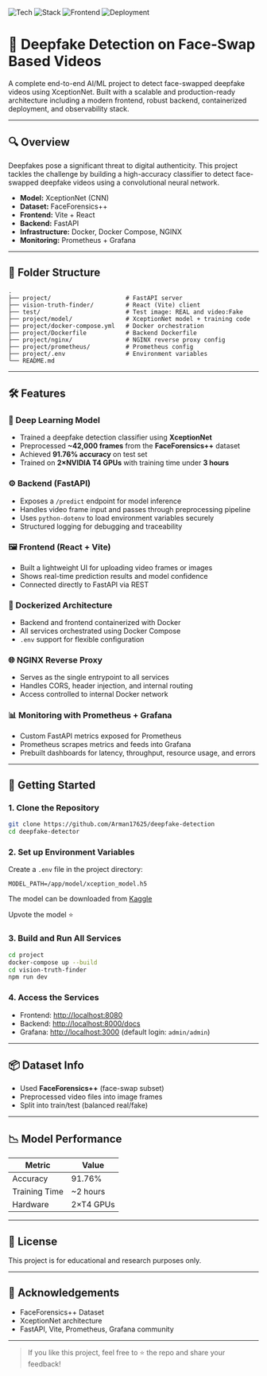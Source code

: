 ![Tech](https://img.shields.io/badge/ML-TensorFlow-blue)
![Stack](https://img.shields.io/badge/Backend-FastAPI-green)
![Frontend](https://img.shields.io/badge/Frontend-React%2FVite-yellow)
![Deployment](https://img.shields.io/badge/Deployment-Docker%20%7C%20Prometheus%20%7C%20Grafana-purple)


# 🧠 Deepfake Detection on Face-Swap Based Videos

A complete end-to-end AI/ML project to detect face-swapped deepfake videos using XceptionNet. Built with a scalable and production-ready architecture including a modern frontend, robust backend, containerized deployment, and observability stack.

---

## 🔍 Overview

Deepfakes pose a significant threat to digital authenticity. This project tackles the challenge by building a high-accuracy classifier to detect face-swapped deepfake videos using a convolutional neural network.

* **Model:** XceptionNet (CNN)
* **Dataset:** FaceForensics++
* **Frontend:** Vite + React
* **Backend:** FastAPI
* **Infrastructure:** Docker, Docker Compose, NGINX
* **Monitoring:** Prometheus + Grafana

---

## 📁 Folder Structure

```
.
├── project/                     # FastAPI server
├── vision-truth-finder/         # React (Vite) client
├── test/                        # Test image: REAL and video:Fake
├── project/model/               # XceptionNet model + training code
├── project/docker-compose.yml   # Docker orchestration
├── project/Dockerfile           # Backend Dockerfile
├── project/nginx/               # NGINX reverse proxy config
├── project/prometheus/          # Prometheus config
├── project/.env                 # Environment variables
└── README.md
```

---

## 🛠️ Features

### 🔬 Deep Learning Model

* Trained a deepfake detection classifier using **XceptionNet**
* Preprocessed **\~42,000 frames** from the **FaceForensics++** dataset
* Achieved **91.76% accuracy** on test set
* Trained on **2×NVIDIA T4 GPUs** with training time under **3 hours**

### ⚙️ Backend (FastAPI)

* Exposes a `/predict` endpoint for model inference
* Handles video frame input and passes through preprocessing pipeline
* Uses `python-dotenv` to load environment variables securely
* Structured logging for debugging and traceability

### 🖼️ Frontend (React + Vite)

* Built a lightweight UI for uploading video frames or images
* Shows real-time prediction results and model confidence
* Connected directly to FastAPI via REST

### 🐳 Dockerized Architecture

* Backend and frontend containerized with Docker
* All services orchestrated using Docker Compose
* `.env` support for flexible configuration

### 🌐 NGINX Reverse Proxy

* Serves as the single entrypoint to all services
* Handles CORS, header injection, and internal routing
* Access controlled to internal Docker network

### 📊 Monitoring with Prometheus + Grafana

* Custom FastAPI metrics exposed for Prometheus
* Prometheus scrapes metrics and feeds into Grafana
* Prebuilt dashboards for latency, throughput, resource usage, and errors

---

## 🚀 Getting Started

### 1. Clone the Repository

```bash
git clone https://github.com/Arman17625/deepfake-detection
cd deepfake-detector
```

### 2. Set up Environment Variables

Create a `.env` file in the project directory:

```env
MODEL_PATH=/app/model/xception_model.h5
```

The model can be downloaded from [Kaggle](https://www.kaggle.com/models/armanchaudhary/xception5o) 

Upvote the model ⭐

### 3. Build and Run All Services

```bash
cd project
docker-compose up --build
cd vision-truth-finder
npm run dev
```

### 4. Access the Services

* Frontend: [http://localhost:8080](http://localhost:3000)
* Backend: [http://localhost:8000/docs](http://localhost:8000/docs)
* Grafana: [http://localhost:3000](http://localhost:3000) (default login: `admin/admin`)

---

## 📦 Dataset Info

* Used **FaceForensics++** (face-swap subset)
* Preprocessed video files into image frames
* Split into train/test (balanced real/fake)

---

## 📉 Model Performance

| Metric        | Value     |
| ------------- | --------- |
| Accuracy      | 91.76%    |
| Training Time | \~2 hours |
| Hardware      | 2×T4 GPUs |

---


## 📝 License

This project is for educational and research purposes only.

---

## 🙌 Acknowledgements

* FaceForensics++ Dataset
* XceptionNet architecture
* FastAPI, Vite, Prometheus, Grafana community

---

> If you like this project, feel free to ⭐ the repo and share your feedback!
